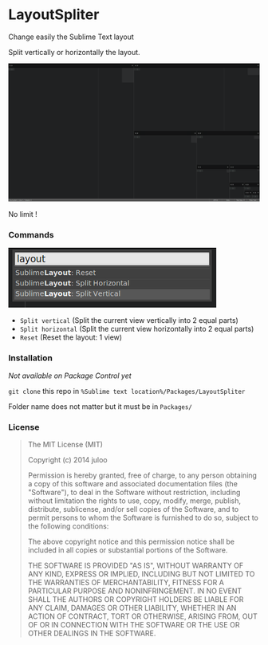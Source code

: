 # LayoutSpliter

Change easily the Sublime Text layout

Split vertically or horizontally the layout.

![Example](/captures/example.png)

No limit !

### Commands

![Commands](/captures/commands.png)

* `Split vertical` (Split the current view vertically into 2 equal parts)
* `Split horizontal` (Split the current view horizontally into 2 equal parts)
* `Reset` (Reset the layout: 1 view)

### Installation

_Not available on Package Control yet_

`git clone` this repo in `%Sublime text location%/Packages/LayoutSpliter`

Folder name does not matter but it must be in `Packages/`

### License

> The MIT License (MIT)
> 
> Copyright (c) 2014 juloo
> 
> Permission is hereby granted, free of charge, to any person obtaining a copy of
> this software and associated documentation files (the "Software"), to deal in
> the Software without restriction, including without limitation the rights to
> use, copy, modify, merge, publish, distribute, sublicense, and/or sell copies of
> the Software, and to permit persons to whom the Software is furnished to do so,
> subject to the following conditions:
> 
> The above copyright notice and this permission notice shall be included in all
> copies or substantial portions of the Software.
> 
> THE SOFTWARE IS PROVIDED "AS IS", WITHOUT WARRANTY OF ANY KIND, EXPRESS OR
> IMPLIED, INCLUDING BUT NOT LIMITED TO THE WARRANTIES OF MERCHANTABILITY, FITNESS
> FOR A PARTICULAR PURPOSE AND NONINFRINGEMENT. IN NO EVENT SHALL THE AUTHORS OR
> COPYRIGHT HOLDERS BE LIABLE FOR ANY CLAIM, DAMAGES OR OTHER LIABILITY, WHETHER
> IN AN ACTION OF CONTRACT, TORT OR OTHERWISE, ARISING FROM, OUT OF OR IN
> CONNECTION WITH THE SOFTWARE OR THE USE OR OTHER DEALINGS IN THE SOFTWARE.
